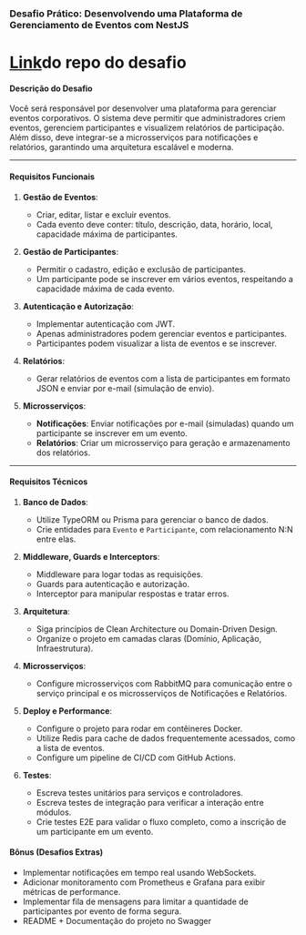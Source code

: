 ### **Desafio Prático: Desenvolvendo uma Plataforma de Gerenciamento de Eventos com NestJS**

# [Link](https://github.com/ren-angel/Plataforma-de-Gerenciamento-de-Eventos)do repo do desafio

#### **Descrição do Desafio**  
Você será responsável por desenvolver uma plataforma para gerenciar eventos corporativos. O sistema deve permitir que administradores criem eventos, gerenciem participantes e visualizem relatórios de participação. Além disso, deve integrar-se a microsserviços para notificações e relatórios, garantindo uma arquitetura escalável e moderna.

---

#### **Requisitos Funcionais**  

1. **Gestão de Eventos**:  
   - Criar, editar, listar e excluir eventos.  
   - Cada evento deve conter: título, descrição, data, horário, local, capacidade máxima de participantes.  

2. **Gestão de Participantes**:  
   - Permitir o cadastro, edição e exclusão de participantes.  
   - Um participante pode se inscrever em vários eventos, respeitando a capacidade máxima de cada evento.  

3. **Autenticação e Autorização**:  
   - Implementar autenticação com JWT.  
   - Apenas administradores podem gerenciar eventos e participantes.  
   - Participantes podem visualizar a lista de eventos e se inscrever.

4. **Relatórios**:  
   - Gerar relatórios de eventos com a lista de participantes em formato JSON e enviar por e-mail (simulação de envio).  

5. **Microsserviços**:  
   - **Notificações**: Enviar notificações por e-mail (simuladas) quando um participante se inscrever em um evento.  
   - **Relatórios**: Criar um microsserviço para geração e armazenamento dos relatórios.

---

#### **Requisitos Técnicos**  

1. **Banco de Dados**:  
   - Utilize TypeORM ou Prisma para gerenciar o banco de dados.  
   - Crie entidades para `Evento` e `Participante`, com relacionamento N:N entre elas.  

2. **Middleware, Guards e Interceptors**:  
   - Middleware para logar todas as requisições.  
   - Guards para autenticação e autorização.  
   - Interceptor para manipular respostas e tratar erros.  

3. **Arquitetura**:  
   - Siga princípios de Clean Architecture ou Domain-Driven Design.  
   - Organize o projeto em camadas claras (Domínio, Aplicação, Infraestrutura).  

4. **Microsserviços**:  
   - Configure microsserviços com RabbitMQ para comunicação entre o serviço principal e os microsserviços de Notificações e Relatórios.  

5. **Deploy e Performance**:  
   - Configure o projeto para rodar em contêineres Docker.  
   - Utilize Redis para cache de dados frequentemente acessados, como a lista de eventos.  
   - Configure um pipeline de CI/CD com GitHub Actions.

6. **Testes**:  
   - Escreva testes unitários para serviços e controladores.  
   - Escreva testes de integração para verificar a interação entre módulos.  
   - Crie testes E2E para validar o fluxo completo, como a inscrição de um participante em um evento.

#### **Bônus (Desafios Extras)**  
- Implementar notificações em tempo real usando WebSockets.  
- Adicionar monitoramento com Prometheus e Grafana para exibir métricas de performance.  
- Implementar fila de mensagens para limitar a quantidade de participantes por evento de forma segura.
- README + Documentação do projeto no Swagger
